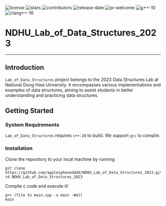 ![license](https://img.shields.io/github/license/DVLab-NTU/qsyn?style=plastic)
![stars](https://img.shields.io/github/stars/DVLab-NTU/qsyn?style=plastic)
![contributors](https://img.shields.io/github/contributors/DVLab-NTU/qsyn?style=plastic)
![release-date](https://img.shields.io/github/release-date-pre/DVLab-NTU/qsyn?style=plastic)
![pr-welcome](https://img.shields.io/badge/PRs-welcome-green?style=plastic)
![g++-10](https://img.shields.io/badge/g++-≥10-blue?style=plastic)
![clang++-16](https://img.shields.io/badge/clang++-≥16-blueviolet?style=plastic)

# NDHU_Lab_of_Data_Structures_2023

---

## Introduction
`Lab_of_Data_Structures` project belongs to the 2023 Data Structures Lab at National Dong Hwa University. It encompasses various implementations and examples of data structures, aiming to assist students in better understanding and practicing data structures.

## Getting Started

### System Requirements

`Lab_of_Data_Structures` requires `c++-20` to build. We support `gcc` to complie. 

### Installation

Clone the repository to your local machine by running

```shell!
git clone https://github.com/appleiphonedddd/NDHU_Lab_of_Data_Structures_2023.git
cd NDHU_Lab_of_Data_Structures_2023
```
Complie c code and execute it!

```shell!
g++ /file to main.cpp -o main -Wall
main
```
